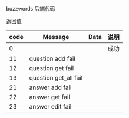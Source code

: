 buzzwords 后端代码



返回值 

| code | Message                        | Data | 说明                       |
| ---- | ------------------------------ | ---- | -------------------------- |
| 0    |                                |      | 成功                       |
| 11   | question add fail              |      | 							|
| 12   | question get fail              |      | 							|
| 13   | question get_all fail              |      | 							|
| 21   | answer add fail 				|	   |			|
| 22   | answer get fail 				|	   |			|
| 23   | answer edit fail 				|	   |			|